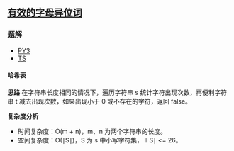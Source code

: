 ## [有效的字母异位词](https://leetcode.cn/problems/valid-anagram/)

### 题解
+ [PY3](../../py3/256/242.py)
+ [TS](../../ts/256/242.ts)

#### 哈希表
**思路**
在字符串长度相同的情况下，遍历字符串 s 统计字符出现次数，再便利字符串 t 减去出现次数，如果出现小于 0 或不存在的字符，返回 false。

**复杂度分析**
+ 时间复杂度：O(m + n)，m、n 为两个字符串的长度。
+ 空间复杂度：O(∣S∣)，S 为 s 中小写字符集，∣S∣ <= 26。